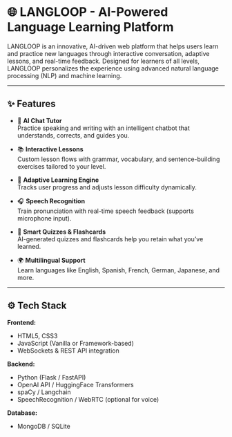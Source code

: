 # 🌐 LANGLOOP - AI-Powered Language Learning Platform

LANGLOOP is an innovative, AI-driven web platform that helps users learn and practice new languages through interactive conversation, adaptive lessons, and real-time feedback. Designed for learners of all levels, LANGLOOP personalizes the experience using advanced natural language processing (NLP) and machine learning.

---

## ✨ Features

- 🤖 **AI Chat Tutor**  
  Practice speaking and writing with an intelligent chatbot that understands, corrects, and guides you.

- 📚 **Interactive Lessons**  
  Custom lesson flows with grammar, vocabulary, and sentence-building exercises tailored to your level.

- 🧠 **Adaptive Learning Engine**  
  Tracks user progress and adjusts lesson difficulty dynamically.

- 🎧 **Speech Recognition**  
  Train pronunciation with real-time speech feedback (supports microphone input).

- 📝 **Smart Quizzes & Flashcards**  
  AI-generated quizzes and flashcards help you retain what you’ve learned.

- 🌍 **Multilingual Support**  
  Learn languages like English, Spanish, French, German, Japanese, and more.

---

## ⚙️ Tech Stack

**Frontend:**
- HTML5, CSS3
- JavaScript (Vanilla or Framework-based)
- WebSockets & REST API integration

**Backend:**
- Python (Flask / FastAPI)
- OpenAI API / HuggingFace Transformers
- spaCy / Langchain
- SpeechRecognition / WebRTC (optional for voice)

**Database:**
- MongoDB / SQLite
